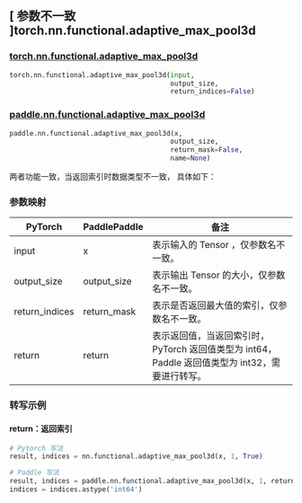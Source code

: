 ## [ 参数不一致 ]torch.nn.functional.adaptive_max_pool3d

### [torch.nn.functional.adaptive_max_pool3d](https://pytorch.org/docs/stable/generated/torch.nn.functional.adaptive_max_pool3d.html?highlight=adaptive_max_pool3d#torch.nn.functional.adaptive_max_pool3d)

```python
torch.nn.functional.adaptive_max_pool3d(input,
                                        output_size,
                                        return_indices=False)
```

### [paddle.nn.functional.adaptive_max_pool3d](https://www.paddlepaddle.org.cn/documentation/docs/zh/api/paddle/nn/functional/adaptive_max_pool3d_cn.html)

```python
paddle.nn.functional.adaptive_max_pool3d(x,
                                        output_size,
                                        return_mask=False,
                                        name=None)
```

两者功能一致，当返回索引时数据类型不一致， 具体如下：
### 参数映射
| PyTorch       | PaddlePaddle | 备注                                                   |
| ------------- | ------------ | ------------------------------------------------------ |
| input           | x           |  表示输入的 Tensor ，仅参数名不一致。               |
| output_size           |  output_size           | 表示输出 Tensor 的大小，仅参数名不一致。               |
| return_indices           |  return_mask          | 表示是否返回最大值的索引，仅参数名不一致。               |
| return           |  return          | 表示返回值，当返回索引时，PyTorch 返回值类型为 int64，Paddle 返回值类型为 int32，需要进行转写。             |

### 转写示例
#### return：返回索引
```python
# Pytorch 写法
result, indices = nn.functional.adaptive_max_pool3d(x, 1, True)

# Paddle 写法
result, indices = paddle.nn.functional.adaptive_max_pool3d(x, 1, return_mask=True)
indices = indices.astype('int64')
```
